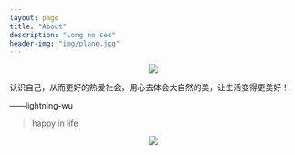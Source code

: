 ```yaml
---
layout: page
title: "About"
description: "Long no see"
header-img: "img/plane.jpg"
---
```


<center>
    <p><img src="http://dreamofbook.qiniudn.com/Zero.png" align="center"></p>
</center>


认识自己，从而更好的热爱社会，用心去体会大自然的美，让生活变得更美好！

——lightning-wu


> happy in life 

<center>
    <p><img src="http://dreamofbook.qiniudn.com/hacker.png" align="center"></p>
</center>
